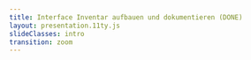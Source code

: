 ```yaml
---
title: Interface Inventar aufbauen und dokumentieren (DONE)
layout: presentation.11ty.js
slideClasses: intro
transition: zoom
---
```


